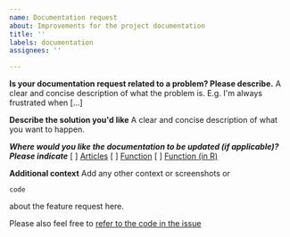 ```yaml
---
name: Documentation request
about: Improvements for the project documentation
title: ''
labels: documentation
assignees: ''

---
```


**Is your documentation request related to a problem? Please describe.**
A clear and concise description of what the problem is. E.g. I'm always frustrated when [...]

**Describe the solution you'd like**
A clear and concise description of what you want to happen.

***Where would you like the documentation to be updated (if applicable)? Please indicate***
[ ] [Articles](https://drostlab.github.io/myTAI/articles/Introduction.html)
[ ] [Function](https://drostlab.github.io/myTAI/reference/index.html)
[ ] [Function (in R)](https://drostlab.github.io/myTAI/reference/index.html)

**Additional context**
Add any other context or screenshots 
or
```
code
```
about the feature request here.

Please also feel free to [refer to the code in the issue](https://docs.github.com/en/issues/tracking-your-work-with-issues/creating-an-issue#creating-an-issue-from-code)

